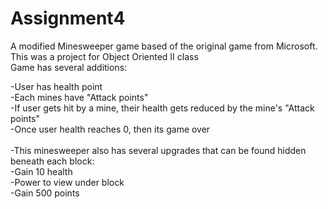 # Assignment4

A modified Minesweeper game based of the original game from Microsoft.
This was a project for Object Oriented II class
<br />
Game has several additions:<br />

-User has health point<br />
-Each mines have "Attack points" <br />
-If user gets hit by a mine, their health gets reduced by the mine's "Attack points"<br />
-Once user health reaches 0, then its game over<br />
<br />
-This minesweeper also has several upgrades that can be found hidden beneath each block:<br />
  -Gain 10 health<br />
  -Power to view under block<br />
  -Gain 500 points<br />

  
